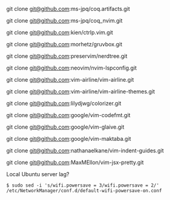 git clone git@github.com:ms-jpq/coq.artifacts.git

git clone git@github.com:ms-jpq/coq_nvim.git

git clone git@github.com:kien/ctrlp.vim.git

git clone git@github.com:morhetz/gruvbox.git

git clone git@github.com:preservim/nerdtree.git

git clone git@github.com:neovim/nvim-lspconfig.git

git clone git@github.com:vim-airline/vim-airline.git

git clone git@github.com:vim-airline/vim-airline-themes.git

git clone git@github.com:lilydjwg/colorizer.git

git clone git@github.com:google/vim-codefmt.git

git clone git@github.com:google/vim-glaive.git

git clone git@github.com:google/vim-maktaba.git

git clone git@github.com:nathanaelkane/vim-indent-guides.git

git clone git@github.com:MaxMEllon/vim-jsx-pretty.git

Local Ubuntu server lag? 

```shell
$ sudo sed -i 's/wifi.powersave = 3/wifi.powersave = 2/' /etc/NetworkManager/conf.d/default-wifi-powersave-on.conf
```
